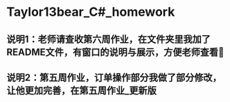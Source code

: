 # Taylor13bear_C#_homework
## 说明1：老师请查收第六周作业，在文件夹里我加了README文件，有窗口的说明与展示，方便老师查看🌹
## 说明2：第五周作业，订单操作部分我做了部分修改，让他更加完善，在第五周作业_更新版
